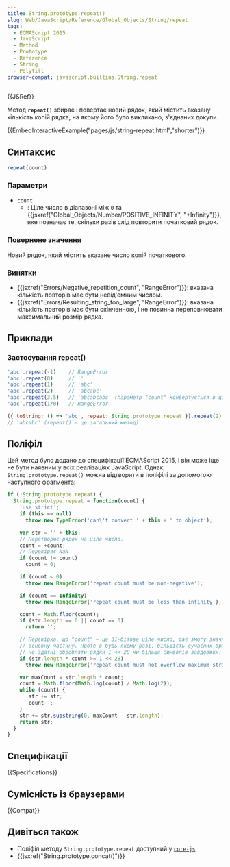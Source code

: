```yaml
---
title: String.prototype.repeat()
slug: Web/JavaScript/Reference/Global_Objects/String/repeat
tags:
  - ECMAScript 2015
  - JavaScript
  - Method
  - Prototype
  - Reference
  - String
  - Polyfill
browser-compat: javascript.builtins.String.repeat
---
```

{{JSRef}}

Метод **`repeat()`** збирає і повертає новий рядок, який містить вказану кількість копій рядка, на якому його було викликано, з'єднаних докупи.

{{EmbedInteractiveExample("pages/js/string-repeat.html","shorter")}}

## Синтаксис

```js
repeat(count)
```

### Параметри

- `count`
  - : Ціле число в діапазоні між `0` та {{jsxref("Global_Objects/Number/POSITIVE_INFINITY", "+Infinity")}}, яке позначає те, скільки разів слід повторити початковий рядок.

### Повернене значення

Новий рядок, який містить вказане число копій початкового.

### Винятки

- {{jsxref("Errors/Negative_repetition_count", "RangeError")}}: вказана кількість повторів має бути невід'ємним числом.
- {{jsxref("Errors/Resulting_string_too_large", "RangeError")}}: вказана кількість повторів має бути скінченною, і не повинна переповнювати максимальний розмір рядка.

## Приклади

### Застосування repeat()

```js
'abc'.repeat(-1)    // RangeError
'abc'.repeat(0)     // ''
'abc'.repeat(1)     // 'abc'
'abc'.repeat(2)     // 'abcabc'
'abc'.repeat(3.5)   // 'abcabcabc' (параметр "count" конвертується в ціле число)
'abc'.repeat(1/0)   // RangeError

({ toString: () => 'abc', repeat: String.prototype.repeat }).repeat(2)
// 'abcabc' (repeat() — це загальний метод)
```

## Поліфіл

Цей метод було додано до специфікації ECMAScript 2015, і він може іще не бути наявним у всіх реалізаціях JavaScript. Однак, `String.prototype.repeat()` можна відтворити в поліфілі за допомогою наступного фрагмента:

```js
if (!String.prototype.repeat) {
  String.prototype.repeat = function(count) {
    'use strict';
    if (this == null)
      throw new TypeError('can\'t convert ' + this + ' to object');

    var str = '' + this;
    // Перетворює рядок на ціле число.
    count = +count;
    // Перевіряє NaN
    if (count != count)
      count = 0;

    if (count < 0)
      throw new RangeError('repeat count must be non-negative');

    if (count == Infinity)
      throw new RangeError('repeat count must be less than infinity');

    count = Math.floor(count);
    if (str.length == 0 || count == 0)
      return '';

    // Перевірка, що "count" — це 31-бітове ціле число, дає змогу значно оптимізувати
    // основну частину. Проте в будь-якому разі, більшість сучасних браузерів (Серпень 2014)
    // не здатні обробляти рядки 1 << 28 чи більше символів завдовжки:
    if (str.length * count >= 1 << 28)
      throw new RangeError('repeat count must not overflow maximum string size');

    var maxCount = str.length * count;
    count = Math.floor(Math.log(count) / Math.log(2));
    while (count) {
       str += str;
       count--;
    }
    str += str.substring(0, maxCount - str.length);
    return str;
  }
}
```

## Специфікації

{{Specifications}}

## Сумісність із браузерами

{{Compat}}

## Дивіться також

- Поліфіл методу `String.prototype.repeat` доступний у [`core-js`](https://github.com/zloirock/core-js#ecmascript-string-and-regexp)
- {{jsxref("String.prototype.concat()")}}
